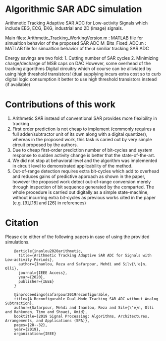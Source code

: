 
# Algorithmic SAR ADC simulation 
Arithmetic Tracking Adaptive SAR ADC for Low-activity Signals which include EEG, ECG, EKG, industrial and 2D (image) signals.

Main files:
 Arithmetic_Tracking_WorkingVersion.m : MATLAB file for simualtion behavior of the proposed SAR ADC 
 M_Bits_Fixed_ADC.m : MATLAB file for simualtion behavior of the a similiar tracking SAR ADC 

 Energy savings are two fold: 1. Cutting number of SAR cycles 2. Minimizing charge/decharge of MSB caps on DAC
  However, some overhead of the tracking algorithms Digital circuitry
  which of course can be alliviated by using high threshold transistors!
 (dual supplying incurs extra cost so to curb digital logic consumption
  it better to use high threshold transistors instead (if available)
  
 # Contributions of this work
 
 1.	Arithmetic SAR instead of conventional SAR provides more flexibility in tracking
2.	First order prediction is not cheap to implement (commonly requires a full adder/subtractor unit of its own along with a digital quantizer), whereas in the proposed work, this task is caried out by very simple circuit proposed by the authors.
3.	Due to cheap first-order prediction number of bit-cycles and system response to sudden activity change is better that the state-of-the-art.
4.	We did not stop at behavioral level and the algorithm was implemented in circuit level to demonstrated applicability of the method.
5.	Out-of-range detection requires extra bit-cycles which add to overhead and reduces gains of predictive approach as shown in the paper, however the proposed work detect out-of-range conversion merely through inspection of bit sequence generated by the comparted. The whole procedure is carried out digitally as a simple state-machine, without incurring extra bit-cycles as previous works cited in the paper (e.g. [9],[18] and [26] in references)

# Citation 
  
Please cite either of the following papers in case of using the provided simulations.

        @article{inanlou2020arithmetic,
          title={Arithmetic Tracking Adaptive SAR ADC for Signals with Low-activity Periods},
          author={Inanlou, Reza and Safarpour, Mehdi and Silv{\'e}n, Olli},
          journal={IEEE Access},
          year={2020},
          publisher={IEEE}
        }
        
        @inproceedings{safarpour2019reconfigurable,
        title={A Reconfigurable Dual-Mode Tracking SAR ADC without Analog Subtraction},
        author={Safarpour, Mehdi and Inanlou, Reza and Silv{\'e}n, Olli and Rahkonen, Timo and Shoaei, Omid},
        booktitle={2019 Signal Processing: Algorithms, Architectures, Arrangements, and Applications (SPA)},
        pages={28--32},
        year={2019},
        organization={IEEE}



